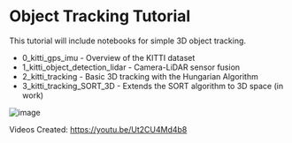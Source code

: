 # Object Tracking Tutorial

This tutorial will include notebooks for simple 3D object tracking. 


- 0_kitti_gps_imu - Overview of the KITTI dataset
- 1_kitti_object_detection_lidar - Camera-LiDAR sensor fusion
- 2_kitti_tracking - Basic 3D tracking with the Hungarian Algorithm
- 3_kitti_tracking_SORT_3D - Extends the SORT algorithm to 3D space (in work)

![image](https://user-images.githubusercontent.com/60835780/193476026-8a4d6a0c-0683-44c7-a323-261958047e91.png)


Videos Created: https://youtu.be/Ut2CU4Md4b8
